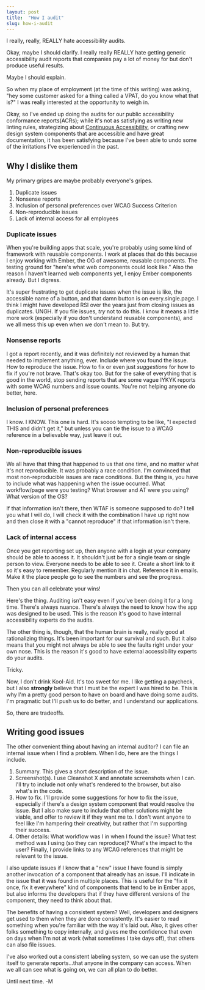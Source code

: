 ```yaml
---
layout: post
title:  "How I audit"
slug: how-i-audit
---
```


I really, really, REALLY hate accessibility audits.

Okay, maybe I should clarify. I really really REALLY hate getting generic accessibility audit reports that companies pay a lot of money for but don't produce useful results.

Maybe I should explain.

So when my place of employment (at the time of this writing) was asking, "hey some customer asked for a thing called a VPAT, do you know what that is?" I was really interested at the opportunity to weigh in.

Okay, so I've ended up doing the audits for our public accessibility conformance reports(ACRs); while it's not as satisfying as writing new linting rules, strategizing about [Continuous Accessibility](https://continuousaccessibility.com/), or crafting new design system components that are accessible and have great documentation, it has been satisfying because I've been able to undo some of the irritations I've experienced in the past.

## Why I dislike them

My primary gripes are maybe probably everyone's gripes.

1. Duplicate issues
2. Nonsense reports
3. Inclusion of personal preferences over WCAG Success Criterion
4. Non-reproducible issues
5. Lack of internal access for all employees

### Duplicate issues

When you're building apps that scale, you're probably using some kind of framework with reusable components. I work at places that do this because I enjoy working with Ember, the OG of awesome, reusable components. The testing ground for "here's what web components could look like." Also the reason I haven't learned web components yet, I enjoy Ember components already. But I digress.

It's super frustrating to get duplicate issues when the issue is like, the accessible name of a button, and that damn button is on every.single.page. I think I might have developed RSI over the years just from closing issues as duplicates. UNGH. If you file issues, _try_ not to do this. I know it means a little more work (especially if you don't understand reusable components), and we all mess this up even when we don't mean to. But try.

### Nonsense reports

I got a report recently, and it was definitely not reviewed by a human that needed to implement anything, ever. Include where you found the issue. How to reproduce the issue. How to fix or even just _suggestions_ for how to fix if you're not brave. That's okay too. But for the sake of everything that is good in the world, stop sending reports that are some vague IYKYK reports with some WCAG numbers and issue counts. You're not helping anyone do better, here.

### Inclusion of personal preferences

I know. I KNOW. This one is hard. It's soooo tempting to be like, "I expected THIS and didn't get it," but unless you can tie the issue to a WCAG reference in a believable way, just leave it out.

### Non-reproducible issues

We all have that thing that happened to us that one time, and no matter what it's not reproducible. It was probably a race condition. I'm convinced that most non-reproducible issues are race conditions. But the thing is, you have to include what was happening when the issue occurred. What workflow/page were you testing? What browser and AT were you using? What version of the OS? 

If that information isn't there, then WTAF is someone supposed to do? I tell you what I will do, I will check it with the combination I have up right now and then close it with a "cannot reproduce" if that information isn't there.

### Lack of internal access

Once you get reporting set up, then anyone with a login at your company should be able to access it. It shouldn't just be for a single team or single person to view. Everyone needs to be able to see it. Create a short link to it so it's easy to remember. Regularly mention it in chat. Reference it in emails. Make it the place people go to see the numbers and see the progress.

Then you can all celebrate your wins!

Here's the thing. Auditing isn't easy even if you've been doing it for a long time. There's always nuance. There's always the need to know how the app was designed to be used. This is the reason it's good to have internal accessibility experts do the audits.

The other thing is, though, that the human brain is really, really good at rationalizing things. It's been important for our survival and such. But it also means that you might not always be able to see the faults right under your own nose. This is the reason it's good to have external accessibility experts do your audits.

Tricky.

Now, I don't drink Kool-Aid. It's too sweet for me. I like getting a paycheck, but I also **strongly** believe that I must be the expert I was hired to be. This is why I'm a pretty good person to have on board and have doing some audits. I'm pragmatic but I'll push us to do better, and I understand our applications.

So, there are tradeoffs.

## Writing good issues

The other convenient thing about having an internal auditor? I can file an internal issue when I find a problem. When I do, here are the things I include.

1. Summary. This gives a short description of the issue.
2. Screenshot(s). I use Cleanshot X and annotate screenshots when I can. I'll try to include not only what's rendered to the browser, but also what's in the code.
3. How to fix. I'll provide some suggestions for how to fix the issue, especially if there's a design system component that would resolve the issue. But I also make sure to include that other solutions might be viable, and offer to review it if they want me to. I don't want anyone to feel like I'm hampering their creativity, but rather that I'm supporting their success.
4. Other details: What workflow was I in when I found the issue? What test method was I using (so they can reproduce)? What's the impact to the user? Finally, I provide links to any WCAG references that might be relevant to the issue.

I also update issues if I know that a "new" issue I have found is simply another invocation of a component that already has an issue. I'll indicate in the issue that it was found in multiple places. This is useful for the "fix it once, fix it everywhere" kind of components that tend to be in Ember apps, but also informs the developers that if they have different versions of the component, they need to think about that.

The benefits of having a consistent system? Well, developers and designers get used to them when they are done consistently. It's easier to read something when you're familiar with the way it's laid out. Also, it gives other folks something to copy internally, and gives me the confidence that even on days when I'm not at work (what sometimes I take days off), that others can also file issues.

I've also worked out a consistent labeling system, so we can use the system itself to generate reports...that anyone in the company can access. When we all can see what is going on, we can all plan to do better. 

Until next time. -M
